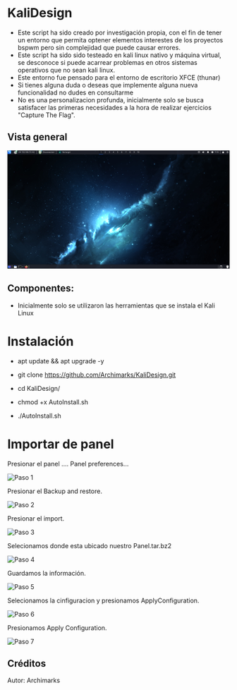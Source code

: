 # KaliDesign

- Este script ha sido creado por investigación propia, con el fin de tener un entorno que permita optener elementos interestes de los proyectos bspwm pero sin complejidad que puede causar errores.
- Este script ha sido sido testeado en kali linux nativo y máquina virtual, se desconoce si puede acarrear problemas en otros sistemas operativos que no sean kali linux.
- Este entorno fue pensado para el entorno de escritorio XFCE (thunar)
- Si tienes alguna duda o deseas que implemente alguna nueva funcionalidad no dudes en consultarme
- No es una personalizacion profunda, inicialmente solo se busca satisfacer las primeras necesidades a la hora de realizar ejercicios "Capture The Flag".

## Vista general

![Preview Entorno](/Preview/Preview.png "KaliDesing by Archimarks")

## Componentes:

- Inicialmente solo se utilizaron las herramientas que se instala el Kali Linux

# Instalación

- apt update && apt upgrade -y

- git clone https://github.com/Archimarks/KaliDesign.git

- cd KaliDesign/

- chmod +x AutoInstall.sh

- ./AutoInstall.sh

# Importar de panel

Presionar el panel .... Panel preferences...

![Paso 1](/Preview/Imagen1)

Presionar el Backup and restore.

![Paso 2](/Preview/Imagen2)

Presionar el import.

![Paso 3](/Preview/Imagen3)

Selecionamos donde esta ubicado nuestro Panel.tar.bz2

![Paso 4](/Preview/Imagen4)

Guardamos la información.

![Paso 5](/Preview/Imagen5)

Selecionamos la cinfiguracion y presionamos ApplyConfiguration.

![Paso 6](/Preview/Imagen6)

Presionamos Apply Configuration.

![Paso 7](/Preview/Imagen7)

## Créditos

Autor: Archimarks
